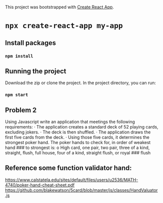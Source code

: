 
This project was bootstrapped with [Create React App](https://create-react-app.dev).
# `npx create-react-app my-app`

## Install packages

### `npm install`

## Running the project

Download the zip or clone the project. In the project directory, you can run:
### `npm start`

## Problem 2
Using Javascript write an application that meetings the following requirements:
· The application creates a standard deck of 52 playing cards, excluding jokers.
· The deck is then shuffled.
· The application draws the first five cards from the deck.
· Using those five cards, it determines the strongest poker hand. The poker hands to check for, in order of weakest hand ### to strongest is:
o High card, one pair, two pair, three of a kind, straight, flush, full house, four of a kind, straight flush, or royal ### flush

## Reference some function validator hand:
https://www.calstatela.edu/sites/default/files/users/u2536/MATH-4740/poker-hand-cheat-sheet.pdf
https://github.com/blakewatson/5card/blob/master/js/classes/HandValuator.js